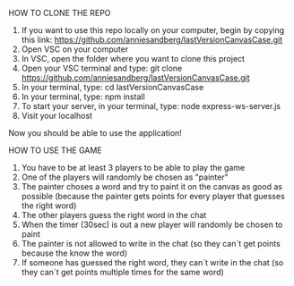 HOW TO CLONE THE REPO
1. If you want to use this repo locally on your computer, begin by copying this link: https://github.com/anniesandberg/lastVersionCanvasCase.git
2. Open VSC on your computer
3. In VSC, open the folder where you want to clone this project
4. Open your VSC terminal and type: git clone https://github.com/anniesandberg/lastVersionCanvasCase.git 
5. In your terminal, type: cd lastVersionCanvasCase
6. In your terminal, type: npm install
7. To start your server, in your terminal, type: node express-ws-server.js
8. Visit your localhost

Now you should be able to use the application!

HOW TO USE THE GAME
1. You have to be at least 3 players to be able to play the game
2. One of the players will randomly be chosen as "painter"
3. The painter choses a word and try to paint it on the canvas as good as possible (because the painter gets points for every player that guesses the right word)
4. The other players guess the right word in the chat
5. When the timer (30sec) is out a new player will randomly be chosen to paint
6. The painter is not allowed to write in the chat (so they can´t get points because the know the word)
7. If someone has guessed the right word, they can´t write in the chat (so they can´t get points multiple times for the same word)